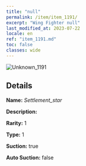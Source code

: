```yaml
---
title: "null"
permalink: /item/item_1191/
excerpt: "Wing Fighter null"
last_modified_at: 2023-07-22
locale: en
ref: "item_1191.md"
toc: false
classes: wide
---
```



 ![Unknown_1191](/images/item/Settlement_star_p.png)



## Details

 **Name:** *Settlement_star* 

 **Description:** 

 **Rarity:** 1 

 **Type:** 1 

 **Suction:** true 

 **Auto Suction:** false 


